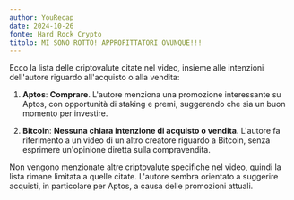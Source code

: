 ```yaml
---
author: YouRecap
date: 2024-10-26
fonte: Hard Rock Crypto
titolo: MI SONO ROTTO! APPROFITTATORI OVUNQUE!!!
---
```


Ecco la lista delle criptovalute citate nel video, insieme alle intenzioni dell'autore riguardo all'acquisto o alla vendita:

1. **Aptos**: **Comprare**. L'autore menziona una promozione interessante su Aptos, con opportunità di staking e premi, suggerendo che sia un buon momento per investire.

2. **Bitcoin**: **Nessuna chiara intenzione di acquisto o vendita**. L'autore fa riferimento a un video di un altro creatore riguardo a Bitcoin, senza esprimere un'opinione diretta sulla compravendita.

Non vengono menzionate altre criptovalute specifiche nel video, quindi la lista rimane limitata a quelle citate. L'autore sembra orientato a suggerire acquisti, in particolare per Aptos, a causa delle promozioni attuali.
